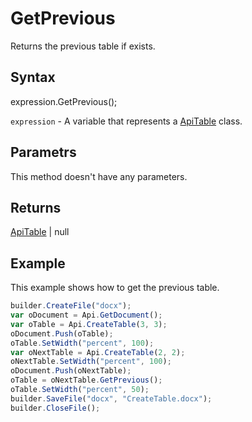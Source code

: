 # GetPrevious

Returns the previous table if exists.

## Syntax

expression.GetPrevious();

`expression` - A variable that represents a [ApiTable](../ApiTable.md) class.

## Parametrs

This method doesn't have any parameters.

## Returns

[ApiTable](../ApiTable.md) &#124; null

## Example

This example shows how to get the previous table.

```javascript
builder.CreateFile("docx");
var oDocument = Api.GetDocument();
var oTable = Api.CreateTable(3, 3);
oDocument.Push(oTable);
oTable.SetWidth("percent", 100);
var oNextTable = Api.CreateTable(2, 2);
oNextTable.SetWidth("percent", 100);
oDocument.Push(oNextTable);
oTable = oNextTable.GetPrevious();
oTable.SetWidth("percent", 50);
builder.SaveFile("docx", "CreateTable.docx");
builder.CloseFile();
```